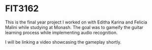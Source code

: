 # FIT3162
This is the final year project I worked on with Editha Karina and Felicia Malini while studying at Monash.
The goal was to gameify the guitar learning process while implementing audio recognition.

I will be linking a video showcasing the gameplay shortly.
